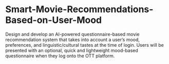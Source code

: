 # Smart-Movie-Recommendations-Based-on-User-Mood
Design and develop an AI-powered questionnaire-based movie recommendation system that takes into account a user’s mood, preferences, and linguistic/cultural tastes at the time of login. Users will be presented with an optional, quick and lightweight mood-based questionnaire when they log onto the OTT platform. 
